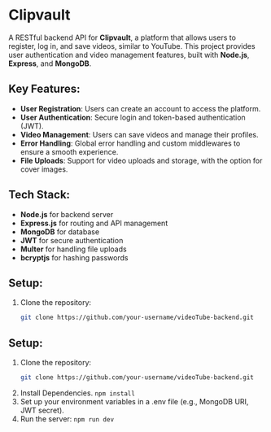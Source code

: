 # Clipvault

A RESTful backend API for **Clipvault**, a platform that allows users to register, log in, and save videos, similar to YouTube. This project provides user authentication and video management features, built with **Node.js**, **Express**, and **MongoDB**.

## Key Features:

- **User Registration**: Users can create an account to access the platform.
- **User Authentication**: Secure login and token-based authentication (JWT).
- **Video Management**: Users can save videos and manage their profiles.
- **Error Handling**: Global error handling and custom middlewares to ensure a smooth experience.
- **File Uploads**: Support for video uploads and storage, with the option for cover images.

## Tech Stack:

- **Node.js** for backend server
- **Express.js** for routing and API management
- **MongoDB** for database
- **JWT** for secure authentication
- **Multer** for handling file uploads
- **bcryptjs** for hashing passwords

## Setup:

1. Clone the repository:
   ```bash
   git clone https://github.com/your-username/videoTube-backend.git
   ```

## Setup:

1. Clone the repository:
   ```bash
   git clone https://github.com/your-username/videoTube-backend.git
   ```
2. Install Dependencies.
   `npm install`
3. Set up your environment variables in a .env file (e.g., MongoDB URI, JWT secret).
4. Run the server:
   `npm run dev`
